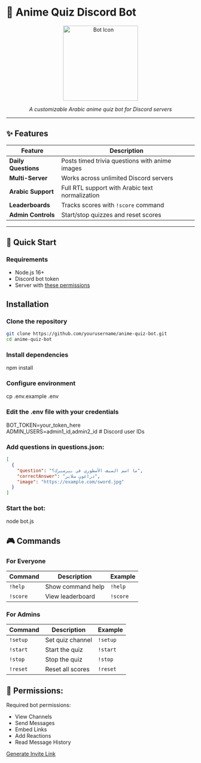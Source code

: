 # 🎌 Anime Quiz Discord Bot  

<div align="center">
  <img src="https://static.wikia.nocookie.net/frieren/images/9/96/Himmel_anime_portrait.png/revision/latest?cb=20231017083515" width="200" alt="Bot Icon">
  <p><em>A customizable Arabic anime quiz bot for Discord servers</em></p>
</div>

---

## ✨ Features  

| Feature | Description |  
|---------|-------------|  
| **Daily Questions** | Posts timed trivia questions with anime images |  
| **Multi-Server** | Works across unlimited Discord servers |  
| **Arabic Support** | Full RTL support with Arabic text normalization |  
| **Leaderboards** | Tracks scores with `!score` command |  
| **Admin Controls** | Start/stop quizzes and reset scores |  

---

## 🚀 Quick Start  

### Requirements  
- Node.js 16+  
- Discord bot token  
- Server with [these permissions](#-permissions)  

## Installation  
### Clone the repository
```bash
git clone https://github.com/yourusername/anime-quiz-bot.git
cd anime-quiz-bot
```
### Install dependencies
npm install

### Configure environment
cp .env.example .env

### Edit the .env file with your credentials
BOT_TOKEN=your_token_here\
ADMIN_USERS=admin1_id,admin2_id  # Discord user IDs

### Add questions in questions.json:
```json
[
  {
    "question": "ما اسم السيف الأسطوري في بيرسيرك؟",
    "correctAnswer": "دراغون سلاير",
    "image": "https://example.com/sword.jpg"
  }
]
```
### Start the bot:
node bot.js

## 🎮 Commands

### For Everyone
| Command  | Description          | Example |
|----------|----------------------|---------|
| `!help`  | Show command help    | `!help` |
| `!score` | View leaderboard     | `!score` |

### For Admins
| Command  | Description          | Example |
|----------|----------------------|---------|
| `!setup` | Set quiz channel     | `!setup` |
| `!start` | Start the quiz       | `!start` |
| `!stop`  | Stop the quiz        | `!stop` |
| `!reset` | Reset all scores     | `!reset` |

## 🔐 Permissions:
Required bot permissions:
+ View Channels  
+ Send Messages  
+ Embed Links  
+ Add Reactions  
+ Read Message History

<p><a href="https://discord.com/api/oauth2/authorize?client_id=YOUR_BOT_ID&amp;permissions=277025770560&amp;scope=bot" target="_blank" rel="noreferrer">Generate Invite Link</a></p>
